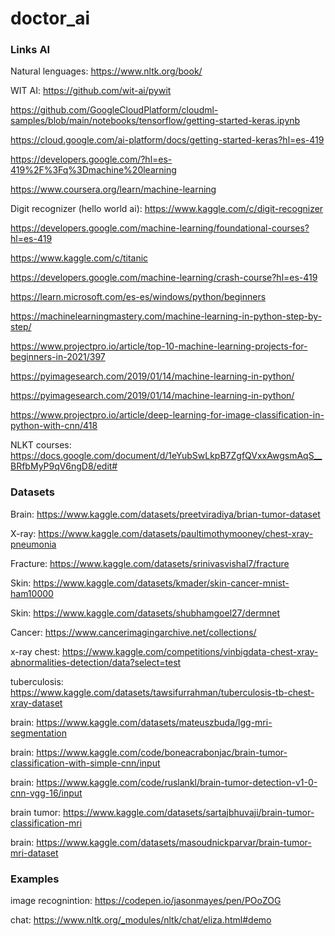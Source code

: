 # doctor_ai

### Links AI

Natural lenguages: https://www.nltk.org/book/

WIT AI: https://github.com/wit-ai/pywit

https://github.com/GoogleCloudPlatform/cloudml-samples/blob/main/notebooks/tensorflow/getting-started-keras.ipynb

https://cloud.google.com/ai-platform/docs/getting-started-keras?hl=es-419

https://developers.google.com/?hl=es-419%2F%3Fq%3Dmachine%20learning

https://www.coursera.org/learn/machine-learning

Digit recognizer (hello world ai): https://www.kaggle.com/c/digit-recognizer

https://developers.google.com/machine-learning/foundational-courses?hl=es-419

https://www.kaggle.com/c/titanic

https://developers.google.com/machine-learning/crash-course?hl=es-419

https://learn.microsoft.com/es-es/windows/python/beginners

https://machinelearningmastery.com/machine-learning-in-python-step-by-step/

https://www.projectpro.io/article/top-10-machine-learning-projects-for-beginners-in-2021/397

https://pyimagesearch.com/2019/01/14/machine-learning-in-python/

https://pyimagesearch.com/2019/01/14/machine-learning-in-python/

https://www.projectpro.io/article/deep-learning-for-image-classification-in-python-with-cnn/418

NLKT courses: https://docs.google.com/document/d/1eYubSwLkpB7ZgfQVxxAwgsmAqS__BRfbMyP9qV6ngD8/edit#

### Datasets

Brain: https://www.kaggle.com/datasets/preetviradiya/brian-tumor-dataset

X-ray: https://www.kaggle.com/datasets/paultimothymooney/chest-xray-pneumonia

Fracture: https://www.kaggle.com/datasets/srinivasvishal7/fracture

Skin: https://www.kaggle.com/datasets/kmader/skin-cancer-mnist-ham10000

Skin: https://www.kaggle.com/datasets/shubhamgoel27/dermnet

Cancer: https://www.cancerimagingarchive.net/collections/

x-ray chest: https://www.kaggle.com/competitions/vinbigdata-chest-xray-abnormalities-detection/data?select=test

tuberculosis: https://www.kaggle.com/datasets/tawsifurrahman/tuberculosis-tb-chest-xray-dataset

brain: https://www.kaggle.com/datasets/mateuszbuda/lgg-mri-segmentation

brain: https://www.kaggle.com/code/boneacrabonjac/brain-tumor-classification-with-simple-cnn/input

brain: https://www.kaggle.com/code/ruslankl/brain-tumor-detection-v1-0-cnn-vgg-16/input

brain tumor: https://www.kaggle.com/datasets/sartajbhuvaji/brain-tumor-classification-mri

brain: https://www.kaggle.com/datasets/masoudnickparvar/brain-tumor-mri-dataset

### Examples

image recognintion: https://codepen.io/jasonmayes/pen/POoZOG

chat: https://www.nltk.org/_modules/nltk/chat/eliza.html#demo

